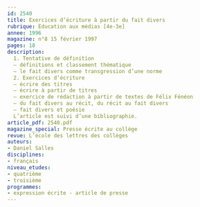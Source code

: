 ```yaml
---
id: 2540
title: Exercices d’écriture à partir du fait divers
rubrique: Éducation aux médias [4e-3e]
annee: 1996
magazine: n°8 15 février 1997
pages: 18
description: 
  1. Tentative de définition
  – définitions et classement thématique
  – le fait divers comme transgression d’une norme
  2. Exercices d’écriture
  – écrire des titres
  – écrire à partir de titres
  – exercice de rédaction à partir de textes de Félix Fénéon
  – du fait divers au récit, du récit au fait divers
  – fait divers et poésie
  L’article est suivi d’une bibliographie.
article_pdf: 2540.pdf
magazine_special: Presse écrite au collège
revue: L’école des lettres des collèges
auteurs:
- Daniel Salles
disciplines:
- français
niveau_etudes:
- quatrième
- troisième
programmes:
- expression écrite - article de presse
---
```

